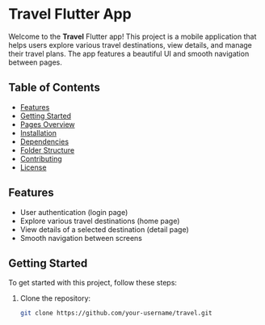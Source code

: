 # Travel Flutter App

Welcome to the **Travel** Flutter app! This project is a mobile application that helps users explore various travel destinations, view details, and manage their travel plans. The app features a beautiful UI and smooth navigation between pages.

## Table of Contents
- [Features](#features)
- [Getting Started](#getting-started)
- [Pages Overview](#pages-overview)
- [Installation](#installation)
- [Dependencies](#dependencies)
- [Folder Structure](#folder-structure)
- [Contributing](#contributing)
- [License](#license)

## Features
- User authentication (login page)
- Explore various travel destinations (home page)
- View details of a selected destination (detail page)
- Smooth navigation between screens

## Getting Started
To get started with this project, follow these steps:

1. Clone the repository:
   ```bash
   git clone https://github.com/your-username/travel.git

